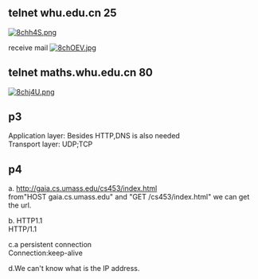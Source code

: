 ## telnet whu.edu.cn 25
[![8chh4S.png](https://s1.ax1x.com/2020/03/20/8chh4S.png)](https://imgchr.com/i/8chh4S)

receive mail
[![8chOEV.jpg](https://s1.ax1x.com/2020/03/20/8chOEV.jpg)](https://imgchr.com/i/8chOEV)

## telnet maths.whu.edu.cn 80
[![8chj4U.png](https://s1.ax1x.com/2020/03/20/8chj4U.png)](https://imgchr.com/i/8chj4U)

## p3
Application layer: Besides HTTP,DNS is also needed   
Transport layer: UDP;TCP


## p4
a.  http://gaia.cs.umass.edu/cs453/index.html   
from"HOST gaia.cs.umass.edu" and "GET /cs453/index.html" we can get the url.

b. HTTP1.1   
HTTP/1.1

c.a persistent connection  
Connection:keep-alive

d.We can't know what is the IP address.
